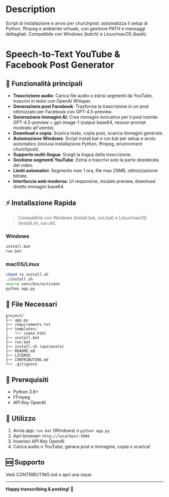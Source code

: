 # Description
Script di installazione e avvio per churchpost: automatizza il setup di Python, ffmpeg e ambiente virtuale, con gestione PATH e messaggi dettagliati. Compatibile con Windows (batch) e Linux/macOS (bash).

# Speech-to-Text YouTube & Facebook Post Generator

## 🚀 Funzionalità principali

- **Trascrizione audio**: Carica file audio o estrai segmenti da YouTube, trascrivi in testo con OpenAI Whisper.
- **Generazione post Facebook**: Trasforma la trascrizione in un post ottimizzato per Facebook con GPT-4.5-preview.
- **Generazione immagini AI**: Crea immagini evocative per il post tramite GPT-4.5-preview + gpt-image-1 (output base64, nessun prompt mostrato all'utente).
- **Download e copia**: Scarica testo, copia post, scarica immagini generate.
- **Automazione Windows**: Script install.bat e run.bat per setup e avvio automatico (inclusa installazione Python, ffmpeg, environment churchpost).
- **Supporto multi-lingua**: Scegli la lingua della trascrizione.
- **Gestione segmenti YouTube**: Estrai e trascrivi solo la parte desiderata del video.
- **Limiti automatici**: Segmento max 1 ora, file max 25MB, ottimizzazione bitrate.
- **Interfaccia web moderna**: UI responsive, modale preview, download diretto immagini base64.

## ⚡ Installazione Rapida

> Compatibile con Windows (install.bat, run.bat) e Linux/macOS (install.sh, run.sh).

### Windows
```bat
install.bat
run.bat
```

### macOS/Linux
```bash
chmod +x install.sh
./install.sh
source venv/bin/activate
python app.py
```

## 📁 File Necessari

```
project/
├── app.py
├── requirements.txt
├── templates/
│   └── index.html
├── install.bat
├── run.bat
├── install.sh (opzionale)
├── README.md
├── LICENSE
├── CONTRIBUTING.md
└── .gitignore
```

## 🔧 Prerequisiti
- Python 3.8+
- FFmpeg
- API Key OpenAI

## 🎯 Utilizzo
1. Avvia app: `run.bat` (Windows) o `python app.py`
2. Apri browser: `http://localhost:5000`
3. Inserisci API Key OpenAI
4. Carica audio o YouTube, genera post e immagine, copia o scarica!

## 🆘 Supporto
Vedi CONTRIBUTING.md o apri una issue.

---

**Happy transcribing & posting! 🎉**